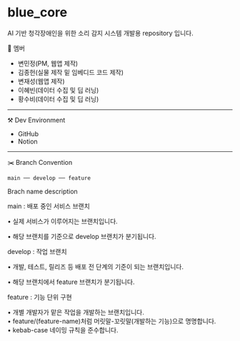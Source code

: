# blue_core
AI 기반 청각장애인을 위한 소리 감지 시스템 개발용 repository 입니다.

👾 멤버
- 변민정(PM, 웹앱 제작)
- 김종헌(실물 제작 밑 임베디드 코드 제작)
- 변재성(웹앱 제작)
- 이혜빈(데이터 수집 및 딥 러닝)
- 황수비(데이터 수집 및 딥 러닝)

 ---
 
⚒️ Dev Environment
- GitHub
- Notion

---

✂️ Branch Convention

```
main ── develop ── feature
```
Brach name	description

main	: 배포 중인 서비스 브랜치

• 실제 서비스가 이루어지는 브랜치입니다.	

• 해당 브랜치를 기준으로 develop 브랜치가 분기됩니다.	

develop	: 작업 브랜치

• 개발, 테스트, 릴리즈 등 배포 전 단계의 기준이 되는 브랜치입니다.	


• 해당 브랜치에서 feature 브랜치가 분기됩니다.	

feature	: 기능 단위 구현

• 개별 개발자가 맡은 작업을 개발하는 브랜치입니다.	
• feature/(feature-name)처럼 머릿말-꼬릿말(개발하는 기능)으로 명명합니다.	
• kebab-case 네이밍 규칙을 준수합니다.	
